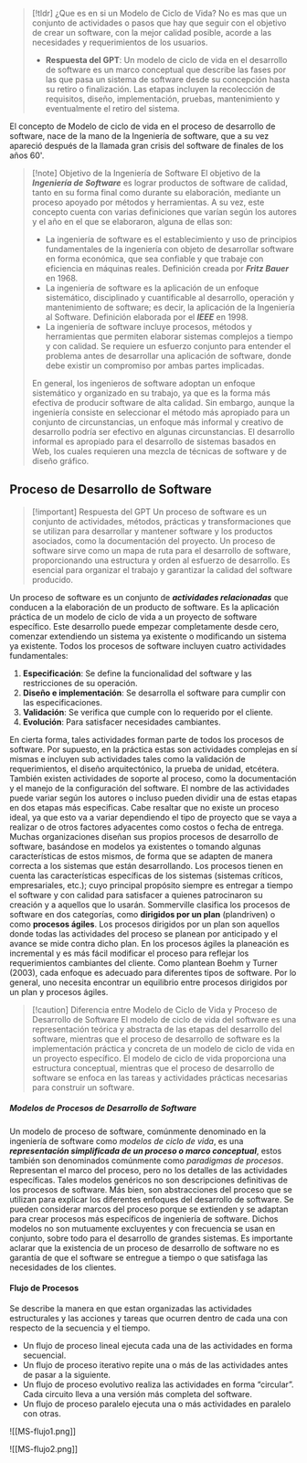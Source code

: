 >[!tldr] ¿Que es en si un Modelo de Ciclo de Vida?
>No es mas que un conjunto de actividades o pasos que hay que seguir con el objetivo de crear un software, con la mejor calidad posible, acorde a las necesidades y requerimientos de los usuarios.
>- **Respuesta del GPT**: Un modelo de ciclo de vida en el desarrollo de software es un marco conceptual que describe las fases por las que pasa un sistema de software desde su concepción hasta su retiro o finalización. Las etapas incluyen la recolección de requisitos, diseño, implementación, pruebas, mantenimiento y eventualmente el retiro del sistema.

El concepto de Modelo de ciclo de vida en el proceso de desarrollo de software, nace de la mano de la Ingeniería de software, que a su vez apareció después de la llamada gran crisis del software de finales de los años 60'. 

>[!note] Objetivo de la Ingeniería de Software
>El objetivo de la ***Ingeniería de Software*** es lograr productos de software de calidad, tanto en su forma final como durante su elaboración, mediante un proceso apoyado por métodos y herramientas. A su vez, este concepto cuenta con varias definiciones que varían según los autores y el año en el que se elaboraron, alguna de ellas son:
>- La ingeniería de software es el establecimiento y uso de principios fundamentales de la ingeniería con objeto de desarrollar software en forma económica, que sea confiable y que trabaje con eficiencia en máquinas reales. Definición creada por ***Fritz Bauer*** en 1968.
>- La ingeniería de software es la aplicación de un enfoque sistemático, disciplinado y cuantificable al desarrollo, operación y mantenimiento de software; es decir, la aplicación de la Ingeniería al Software. Definición elaborada por el ***IEEE*** en 1998.
>- La ingeniería de software incluye procesos, métodos y herramientas que permiten elaborar sistemas complejos a tiempo y con calidad. Se requiere un esfuerzo conjunto para entender el problema antes de desarrollar una aplicación de software, donde debe existir un compromiso por ambas partes implicadas.
>
>En general, los ingenieros de software adoptan un enfoque sistemático y organizado en su trabajo, ya que es la forma más efectiva de producir software de alta calidad. Sin embargo, aunque la ingeniería consiste en seleccionar el método más apropiado para un conjunto de circunstancias, un enfoque más informal y creativo de desarrollo podría ser efectivo en algunas circunstancias. El desarrollo informal es apropiado para el desarrollo de sistemas basados en Web, los cuales requieren una mezcla de técnicas de software y de diseño gráfico.

## Proceso de Desarrollo de Software

>[!important] Respuesta del GPT
>Un proceso de software es un conjunto de actividades, métodos, prácticas y transformaciones que se utilizan para desarrollar y mantener software y los productos asociados, como la documentación del proyecto. Un proceso de software sirve como un mapa de ruta para el desarrollo de software, proporcionando una estructura y orden al esfuerzo de desarrollo. Es esencial para organizar el trabajo y garantizar la calidad del software producido.

Un proceso de software es un conjunto de ***actividades relacionadas*** que conducen a la elaboración de un producto de software. Es la aplicación práctica de un modelo de ciclo de vida a un proyecto de software específico. Este desarrollo puede empezar completamente desde cero, comenzar extendiendo un sistema ya existente o modificando un sistema ya existente.
Todos los procesos de software incluyen cuatro actividades fundamentales:
1. **Especificación**: Se define la funcionalidad del software y las restricciones de su operación.
2. **Diseño e implementación**: Se desarrolla el software para cumplir con las especificaciones.
3. **Validación**: Se verifica que cumple con lo requerido por el cliente.
4. **Evolución**: Para satisfacer necesidades cambiantes.

En cierta forma, tales actividades forman parte de todos los procesos de software. Por supuesto, en la práctica estas son actividades complejas en sí mismas e incluyen sub actividades tales como la validación de requerimientos, el diseño arquitectónico, la prueba de unidad, etcétera. También existen actividades de soporte al proceso, como la documentación y el manejo de la configuración del software. El nombre de las actividades puede variar según los autores o incluso pueden dividir una de estas etapas en dos etapas más especificas. 
Cabe resaltar que no existe un proceso ideal, ya que esto va a variar dependiendo el tipo de proyecto que se vaya a realizar o de otros factores adyacentes como costos o fecha de entrega. Muchas organizaciones diseñan sus propios procesos de desarrollo de software, basándose en modelos ya existentes o tomando algunas características de estos mismos, de forma que se adapten de manera correcta a los sistemas que están desarrollando.
Los procesos tienen en cuenta las características específicas de los sistemas (sistemas críticos, empresariales, etc.); cuyo principal propósito siempre es entregar a tiempo el software y con calidad para satisfacer a quienes patrocinaron su creación y a aquellos que lo usarán.
Sommerville clasifica los procesos de software en dos categorías, como **dirigidos por un plan** (plandriven) o como **procesos ágiles**. Los procesos dirigidos por un plan son aquellos donde todas las actividades del proceso se planean por anticipado y el avance se mide contra dicho plan. En los procesos ágiles la planeación es incremental y es más fácil modificar el proceso para reflejar los requerimientos cambiantes del cliente. Como plantean Boehm y Turner (2003), cada enfoque es adecuado para diferentes tipos de software. Por lo general, uno necesita encontrar un equilibrio entre procesos dirigidos por un plan y procesos ágiles.

>[!caution] Diferencia entre Modelo de Ciclo de Vida y Proceso de Desarrollo de Software
>El modelo de ciclo de vida del software es una representación teórica y abstracta de las etapas del desarrollo del software, mientras que el proceso de desarrollo de software es la implementación práctica y concreta de un modelo de ciclo de vida en un proyecto específico. El modelo de ciclo de vida proporciona una estructura conceptual, mientras que el proceso de desarrollo de software se enfoca en las tareas y actividades prácticas necesarias para construir un software.

##### Modelos de Procesos de Desarrollo de Software

Un modelo de proceso de software, comúnmente denominado en la ingeniería de software como *modelos de ciclo de vida*, es una ***representación simplificada de un proceso o marco conceptual***, estos también son denominados comúnmente como *paradigmas de procesos*. Representan el marco del proceso, pero no los detalles de las actividades específicas.
Tales modelos genéricos no son descripciones definitivas de los procesos de software. Más bien, son abstracciones del proceso que se utilizan para explicar los diferentes enfoques del desarrollo de software. Se pueden considerar marcos del proceso porque se extienden y se adaptan para crear procesos más específicos de ingeniería de software. Dichos modelos no son mutuamente excluyentes y con frecuencia se usan en conjunto, sobre todo para el desarrollo de grandes sistemas.
Es importante aclarar que la existencia de un proceso de desarrollo de software no es garantía de que el software se entregue a tiempo o que satisfaga las necesidades de los clientes.

#### Flujo de Procesos
Se describe la manera en que estan organizadas las actividades estructurales y las acciones y tareas que ocurren dentro de cada una con respecto de la secuencia y el tiempo.
- Un flujo de proceso lineal ejecuta cada una de las actividades en forma secuencial.
- Un flujo de proceso iterativo repite una o más de las actividades antes de pasar a la siguiente.
- Un flujo de proceso evolutivo realiza las actividades en forma “circular”. Cada circuito lleva a una versión más completa del software.
- Un flujo de proceso paralelo ejecuta una o más actividades en paralelo con otras.

![[MS-flujo1.png]]

![[MS-flujo2.png]]
